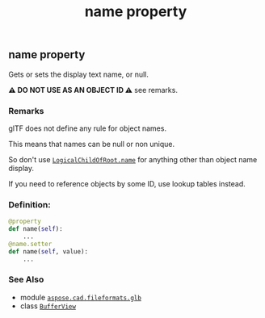 ﻿---
title: name property
second_title: Aspose.CAD for Python via .NET API References
description: 
type: docs
weight: 140
url: /python-net/aspose.cad.fileformats.glb/bufferview/name/
is_root: false
---

## name property


Gets or sets the display text name, or null.

**⚠️ DO NOT USE AS AN OBJECT ID ⚠️**  see remarks.

### Remarks 


glTF does not define any rule for object names.

This means that names can be null or non unique.

So don't use [`LogicalChildOfRoot.name`](/cad/python-net/aspose.cad.fileformats.glb/logicalchildofroot#name) for anything other than object name display.

If you need to reference objects by some ID, use lookup tables instead.
### Definition:
```python
@property
def name(self):
    ...
@name.setter
def name(self, value):
    ...
```

### See Also
* module [`aspose.cad.fileformats.glb`](../../)
* class [`BufferView`](/cad/python-net/aspose.cad.fileformats.glb/bufferview)
